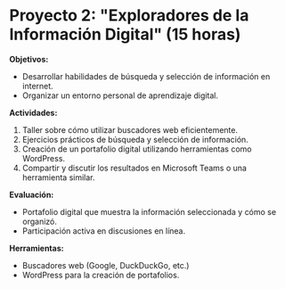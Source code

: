 # Proyecto 2: "Exploradores de la Información Digital" (15 horas)

**Objetivos:**
- Desarrollar habilidades de búsqueda y selección de información en internet.
- Organizar un entorno personal de aprendizaje digital.

**Actividades:**
1. Taller sobre cómo utilizar buscadores web eficientemente.
2. Ejercicios prácticos de búsqueda y selección de información.
3. Creación de un portafolio digital utilizando herramientas como WordPress.
4. Compartir y discutir los resultados en Microsoft Teams o una herramienta similar.

**Evaluación:**
- Portafolio digital que muestra la información seleccionada y cómo se organizó.
- Participación activa en discusiones en línea.

**Herramientas:**
- Buscadores web (Google, DuckDuckGo, etc.)
- WordPress para la creación de portafolios.